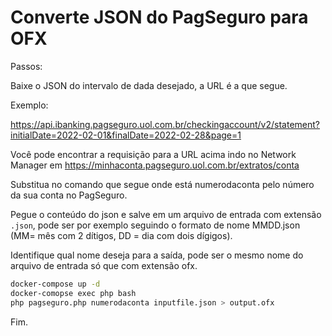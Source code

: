 # Converte JSON do PagSeguro para OFX

Passos:

Baixe o JSON do intervalo de dada desejado, a URL é a que segue.

Exemplo:

https://api.ibanking.pagseguro.uol.com.br/checkingaccount/v2/statement?initialDate=2022-02-01&finalDate=2022-02-28&page=1

Você pode encontrar a requisição para a URL acima indo no Network Manager em https://minhaconta.pagseguro.uol.com.br/extratos/conta

Substitua no comando que segue onde está numerodaconta pelo número da sua conta no PagSeguro.

Pegue o conteúdo do json e salve em um arquivo de entrada com extensão `.json`, pode ser por exemplo seguindo o formato de nome MMDD.json (MM= mês com 2 dítigos, DD = dia com dois dígigos).

Identifique qual nome deseja para a saída, pode ser o mesmo nome do arquivo de entrada só que com extensão ofx.

```bash
docker-compose up -d
docker-comopse exec php bash
php pagseguro.php numerodaconta inputfile.json > output.ofx
```
Fim.